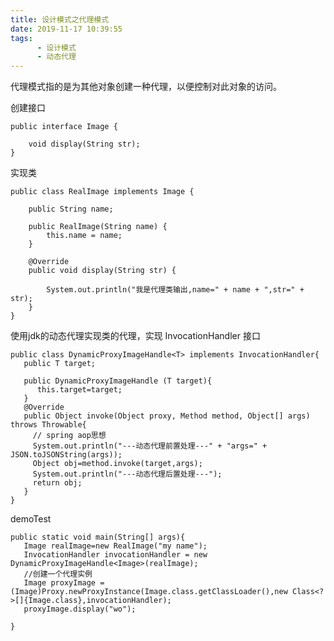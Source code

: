 ```yaml
---
title: 设计模式之代理模式
date: 2019-11-17 10:39:55
tags:
      - 设计模式
      - 动态代理
---
```


代理模式指的是为其他对象创建一种代理，以便控制对此对象的访问。

创建接口

    public interface Image {
    
        void display(String str);
    }
    
实现类

    public class RealImage implements Image {
    
        public String name;
    
        public RealImage(String name) {
            this.name = name;
        }
    
        @Override
        public void display(String str) {
    
            System.out.println("我是代理类输出,name=" + name + ",str=" + str);
        }
    }
    
使用jdk的动态代理实现类的代理，实现 InvocationHandler 接口

    public class DynamicProxyImageHandle<T> implements InvocationHandler{
       public T target;
       
       public DynamicProxyImageHandle (T target){
          this.target=target;
       }
       @Override
       public Object invoke(Object proxy, Method method, Object[] args) throws Throwable{
         // spring aop思想
         System.out.println("---动态代理前置处理---" + "args=" + JSON.toJSONString(args));
         Object obj=method.invoke(target,args);
         System.out.println("---动态代理后置处理---");
         return obj;
       }
    }
demoTest

    public static void main(String[] args){
       Image realImage=new RealImage("my name");
       InvocationHandler invocationHandler = new DynamicProxyImageHandle<Image>(realImage);
       //创建一个代理实例
       Image proxyImage = (Image)Proxy.newProxyInstance(Image.class.getClassLoader(),new Class<?>[]{Image.class},invocationHandler);
       proxyImage.display("wo");
       
    } 

        